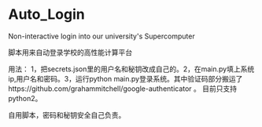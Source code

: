 # Auto_Login
Non-interactive login into our university's Supercomputer

脚本用来自动登录学校的高性能计算平台

用法： 1，把secrets.json里的用户名和秘钥改成自己的。2，在main.py填上系统ip,用户名和密码。3，运行python main.py登录系统。其中验证码部分搬运了https://github.com/grahammitchell/google-authenticator 。 目前只支持python2。


自用脚本，密码和秘钥安全自己负责。
